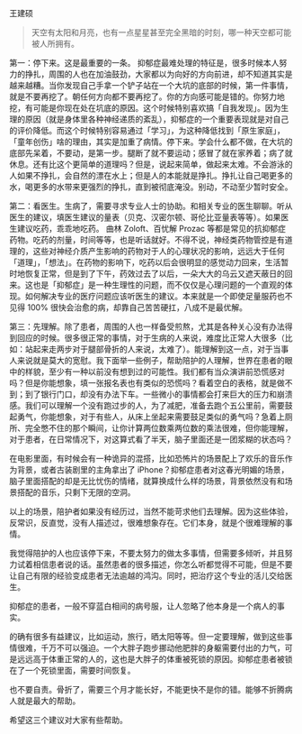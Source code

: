 王建硕

>天空有太阳和月亮，也有一点星星甚至完全黑暗的时刻，哪一种天空都可能被人所拥有。

第一：停下来。这是最重要的一条。
抑郁症最难处理的特征是，很多时候本人努力的挣扎，周围的人也在加油鼓劲，大家都以为向好的方向前进，却不知道其实是越来越糟。当你发现自己手拿一个铲子站在一个大坑的底部的时候，第一件事情，就是不要再挖了。朝任何方向都不要再挖了。你的方向感可能是错的。你努力地挖，有可能是你现在处在坑底的原因。这个时候特别喜欢搞「自我发现」。因为生理的原因（就是身体里各种神经递质的紊乱），抑郁症的一个重要表现就是对自己的评价降低。而这个时候特别容易通过「学习」，为这种降低找到「原生家庭」，「童年创伤」啥的理由，其实是加重了病情。停下来。学会什么都不做，在大坑的底部先呆着，不要动，是第一步。腿断了就不要运动；感冒了就在家养着；病了就休息。还有比这个更简单的道理吗？但是，说起来简单，做起来太难。不会游泳的人如果不挣扎，会自然的漂在水上；但是人的本能就是挣扎。挣扎让自己喝更多的水，喝更多的水带来更强烈的挣扎，直到被彻底淹没。别动，不动至少暂时安全。

第二：看医生。生病了，需要寻求专业人士的协助。和相关专业的医生聊聊。听从医生的建议，填医生建议的量表（贝克、汉密尔顿、哥伦比亚量表等等）。如果医生建议吃药，乖乖地吃药。 曲林 Zoloft、百忧解 Prozac 等都是常见的抗抑郁症药物。吃药的剂量，时间等等，也是听话就好。不得不说，神经类药物管控是有道理的，这些对神经介质产生影响的药物对于人的心理状况的影响，远远大于任何「道理」，「想法」。在药物的影响下，吃药以后会很明显的感觉动力回来，生活暂时地恢复正常，但是到了下午，药效过去了以后，一朵大大的乌云又遮天蔽日的回来。这也是「抑郁症」是一种生理性的问题，而不仅仅是心理问题的一个直观的体现。如何解决专业的医疗问题应该听医生的建议。本来就是一个即使足量服药也不见得 100% 很快会治愈的病，却靠自己苦苦硬扛，八成不是最优解。

第三：先理解。除了患者，周围的人也一样备受煎熬，尤其是各种关心没有办法得到回应的时候。很多很正常的事情，对于生病的人来说，难度比正常人大很多（比如：站起来走两步对于腿部骨折的人来说，太难了）。能理解到这一点，对于当事人来说就是莫大的宽慰。我下面举一些例子，帮助陪护的人理解，世界在患者的眼中的样貌，至少有一种以前没有想到过的可能性。我们都有当众演讲前恐慌感对吗？但是你能想象，填一张报名表也有类似的恐慌吗？看着空白的表格，就是做不到；到了银行门口，却没有办法下车。一些微小的事情都会打来巨大的压力和崩溃感。我们可以理解一个没有跑过步的人，为了减肥，准备去跑个五公里前，需要鼓起勇气，你能想象，对于有些人，从床上坐起来需要鼓足类似的勇气吗？急着上厕所、完全憋不住的那个瞬间，让你计算两位数乘两位数的乘法很难，但你能理解，对于患者，在日常情况下，对这算式看了半天，脑子里面还是一团浆糊的状态吗？

在电影里面，有时候会有一种诡异的混搭，比如恐怖片的场景配上了欢乐的音乐作为背景，或者古装剧里的主角拿出了 iPhone？抑郁症患者对这春光明媚的场景，脑子里面搭配的却是无比忧伤的情绪，就算换成什么样的场景，背景依然没有和场景搭配的音乐，只剩下无限的空洞。

以上的场景，陪护者如果没有经历过，当然不能苛求他们去理解。因为这些体验，反常识，反直觉，没有人描述过，很难想象存在。它们本身，就是个很难理解的事情。

我觉得陪护的人也应该停下来，不要太努力的做太多事情，但需要多倾听，并且努力试着相信患者说的话。虽然患者的很多描述，你怎么听都觉得不可能，但是不要让自己有限的经验变成患者无法逾越的鸿沟。同时，把治疗这个专业的活儿交给医生。

抑郁症的患者，一般不穿蓝白相间的病号服，让人忽略了他本身是一个病人的事实。

的确有很多有益建议，比如运动，旅行，晒太阳等等。但一定要理解，做到这些事情很难，千万不可以强迫。一个大胖子跑步挪动他肥胖的身躯需要付出的力气，可是远远高于体重正常的人的，这也是大胖子的体重被死锁的原因。抑郁症患者被锁在了一个死锁里面，需要时间恢复。  

也不要自责。骨折了，需要三个月才能长好，不能更快不是你的错。能够不折腾病人就是最大的帮助。

希望这三个建议对大家有些帮助。